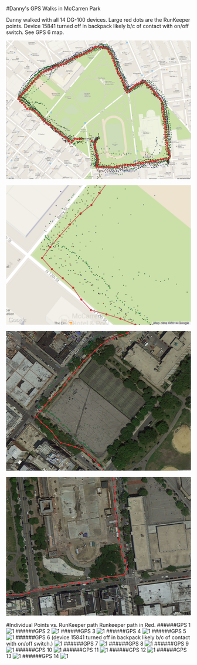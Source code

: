 #Danny's GPS Walks in McCarren Park

Danny walked with all 14 DG-100 devices. Large red dots are the RunKeeper points. Device 15841 turned off in backpack likely b/c of contact with on/off switch. See GPS 6 map. 

![McCarren Park](/images/mccarren_pk.png)

![McCarren Park SW corner map](/images/mccarren_pk_corner_sw_map.png)

![McCarren Park SW corner aerial](/images/mccarren_pk_corner_sw_aerial.png)

![McCarren Park SE corner aerial](/images/mccarren_pk_corner_se_aerial.png)

#Individual Points vs. RunKeeper path
Runkeeper path in Red. 
######GPS 1
![1](/images/mccarren_individual/1.bmp)
######GPS 2
![1](/images/mccarren_individual/2.bmp)
######GPS 3
![1](/images/mccarren_individual/3.bmp)
######GPS 4
![1](/images/mccarren_individual/4.bmp)
######GPS 5
![1](/images/mccarren_individual/5.bmp)
######GPS 6 (device 15841 turned off in backpack likely b/c of contact with on/off switch.)
![1](/images/mccarren_individual/6.bmp)
######GPS 7
![1](/images/mccarren_individual/7.bmp)
######GPS 8
![1](/images/mccarren_individual/8.bmp)
######GPS 9
![1](/images/mccarren_individual/9.bmp)
######GPS 10
![1](/images/mccarren_individual/10.bmp)
######GPS 11
![1](/images/mccarren_individual/11.bmp)
######GPS 12
![1](/images/mccarren_individual/12.bmp)
######GPS 13
![1](/images/mccarren_individual/13.bmp)
######GPS 14
![1](/images/mccarren_individual/14.bmp)

